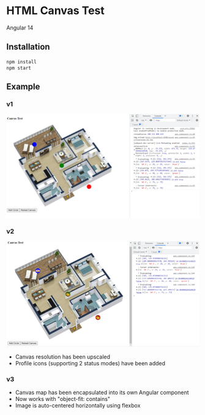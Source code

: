 # HTML Canvas Test

Angular 14

## Installation

```
npm install
npm start
```

## Example

### v1
![Screenshot of project](./README_images/screenshot.PNG)

### v2
![Screenshot of project](./README_images/screenshot-v2.PNG)

- Canvas resolution has been upscaled
- Profile icons (supporting 2 status modes) have been added

### v3
- Canvas map has been encapsulated into its own Angular component
- Now works with "object-fit: contains"
- Image is auto-centered horizontally using flexbox
